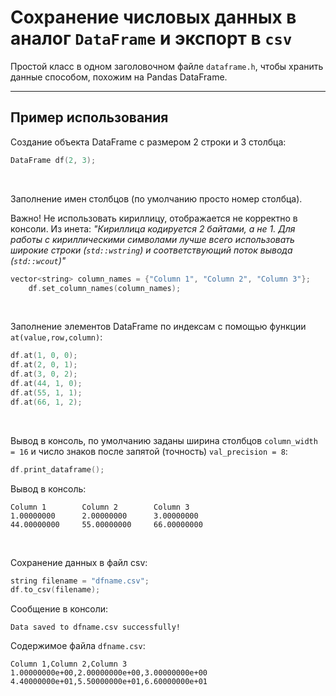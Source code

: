 # Сохранение числовых данных в аналог `DataFrame` и экспорт в `csv`

Простой класс в одном заголовочном файле `dataframe.h`, чтобы хранить данные способом, похожим на Pandas DataFrame.

---

## Пример использования

Создание объекта DataFrame с размером 2 строки и 3 столбца:

```cpp
DataFrame df(2, 3);
```
<br>

Заполнение имен столбцов (по умолчанию просто номер столбца).

Важно! Не использовать кириллицу, отображается не корректно в консоли. Из инета:
*"Кириллица кодируется 2 байтами, а не 1. Для работы с кириллическими символами лучше всего использовать широкие строки (`std::wstring`) и соответствующий поток вывода (`std::wcout`)"*
 
```cpp
vector<string> column_names = {"Column 1", "Column 2", "Column 3"};
    df.set_column_names(column_names);
```

<br>

Заполнение элементов DataFrame по индексам с помощью функции `at(value,row,column)`:

```cpp
df.at(1, 0, 0);
df.at(2, 0, 1);
df.at(3, 0, 2);
df.at(44, 1, 0);
df.at(55, 1, 1);
df.at(66, 1, 2);
```

<br>

Вывод в консоль, по умолчанию заданы ширина столбцов `column_width = 16` и число знаков после запятой (точность) `val_precision = 8`:

```cpp
df.print_dataframe();
```

Вывод в консоль:

```
Column 1        Column 2        Column 3
1.00000000      2.00000000      3.00000000
44.00000000     55.00000000     66.00000000
```

<br>

Сохранение данных в файл csv:

```cpp
string filename = "dfname.csv";
df.to_csv(filename);
```
Сообщение в консоли:

```
Data saved to dfname.csv successfully!
```

Содержимое файла `dfname.csv`:

```
Column 1,Column 2,Column 3
1.00000000e+00,2.00000000e+00,3.00000000e+00
4.40000000e+01,5.50000000e+01,6.60000000e+01
```
